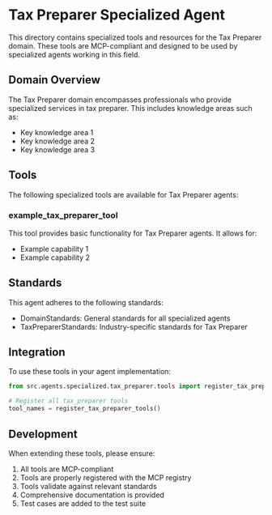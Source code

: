 # Tax Preparer Specialized Agent

This directory contains specialized tools and resources for the Tax Preparer domain. These tools are MCP-compliant and designed to be used by specialized agents working in this field.

## Domain Overview

The Tax Preparer domain encompasses professionals who provide specialized services in tax preparer. This includes knowledge areas such as:

- Key knowledge area 1
- Key knowledge area 2
- Key knowledge area 3

## Tools

The following specialized tools are available for Tax Preparer agents:

### example_tax_preparer_tool

This tool provides basic functionality for Tax Preparer agents. It allows for:

- Example capability 1
- Example capability 2

## Standards

This agent adheres to the following standards:

- DomainStandards: General standards for all specialized agents
- TaxPreparerStandards: Industry-specific standards for Tax Preparer

## Integration

To use these tools in your agent implementation:

```python
from src.agents.specialized.tax_preparer.tools import register_tax_preparer_tools

# Register all tax_preparer tools
tool_names = register_tax_preparer_tools()
```

## Development

When extending these tools, please ensure:

1. All tools are MCP-compliant
2. Tools are properly registered with the MCP registry
3. Tools validate against relevant standards
4. Comprehensive documentation is provided
5. Test cases are added to the test suite
